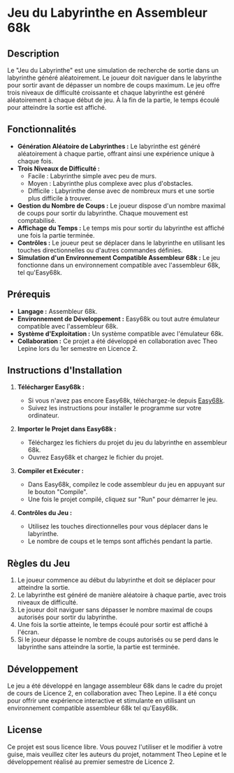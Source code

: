 
# Jeu du Labyrinthe en Assembleur 68k

## Description

Le "Jeu du Labyrinthe" est une simulation de recherche de sortie dans un labyrinthe généré aléatoirement. Le joueur doit naviguer dans le labyrinthe pour sortir avant de dépasser un nombre de coups maximum. Le jeu offre trois niveaux de difficulté croissante et chaque labyrinthe est généré aléatoirement à chaque début de jeu. À la fin de la partie, le temps écoulé pour atteindre la sortie est affiché.

## Fonctionnalités

- **Génération Aléatoire de Labyrinthes :** Le labyrinthe est généré aléatoirement à chaque partie, offrant ainsi une expérience unique à chaque fois.
- **Trois Niveaux de Difficulté :**
  - Facile : Labyrinthe simple avec peu de murs.
  - Moyen : Labyrinthe plus complexe avec plus d'obstacles.
  - Difficile : Labyrinthe dense avec de nombreux murs et une sortie plus difficile à trouver.
- **Gestion du Nombre de Coups :** Le joueur dispose d'un nombre maximal de coups pour sortir du labyrinthe. Chaque mouvement est comptabilisé.
- **Affichage du Temps :** Le temps mis pour sortir du labyrinthe est affiché une fois la partie terminée.
- **Contrôles :** Le joueur peut se déplacer dans le labyrinthe en utilisant les touches directionnelles ou d'autres commandes définies.
- **Simulation d'un Environnement Compatible Assembleur 68k :** Le jeu fonctionne dans un environnement compatible avec l'assembleur 68k, tel qu'Easy68k.

## Prérequis

- **Langage :** Assembleur 68k.
- **Environnement de Développement :** Easy68k ou tout autre émulateur compatible avec l'assembleur 68k.
- **Système d'Exploitation :** Un système compatible avec l'émulateur 68k.
- **Collaboration :** Ce projet a été développé en collaboration avec Theo Lepine lors du 1er semestre en Licence 2.

## Instructions d'Installation

1. **Télécharger Easy68k :**
   - Si vous n'avez pas encore Easy68k, téléchargez-le depuis [Easy68k](http://www.easy68k.com/).
   - Suivez les instructions pour installer le programme sur votre ordinateur.

2. **Importer le Projet dans Easy68k :**
   - Téléchargez les fichiers du projet du jeu du labyrinthe en assembleur 68k.
   - Ouvrez Easy68k et chargez le fichier du projet.

3. **Compiler et Exécuter :**
   - Dans Easy68k, compilez le code assembleur du jeu en appuyant sur le bouton "Compile".
   - Une fois le projet compilé, cliquez sur "Run" pour démarrer le jeu.

4. **Contrôles du Jeu :**
   - Utilisez les touches directionnelles pour vous déplacer dans le labyrinthe.
   - Le nombre de coups et le temps sont affichés pendant la partie.

## Règles du Jeu

1. Le joueur commence au début du labyrinthe et doit se déplacer pour atteindre la sortie.
2. Le labyrinthe est généré de manière aléatoire à chaque partie, avec trois niveaux de difficulté.
3. Le joueur doit naviguer sans dépasser le nombre maximal de coups autorisés pour sortir du labyrinthe.
4. Une fois la sortie atteinte, le temps écoulé pour sortir est affiché à l'écran.
5. Si le joueur dépasse le nombre de coups autorisés ou se perd dans le labyrinthe sans atteindre la sortie, la partie est terminée.

## Développement

Le jeu a été développé en langage assembleur 68k dans le cadre du projet de cours de Licence 2, en collaboration avec Theo Lepine. Il a été conçu pour offrir une expérience interactive et stimulante en utilisant un environnement compatible assembleur 68k tel qu'Easy68k.

## License

Ce projet est sous licence libre. Vous pouvez l'utiliser et le modifier à votre guise, mais veuillez citer les auteurs du projet, notamment Theo Lepine et le développement réalisé au premier semestre de Licence 2.
